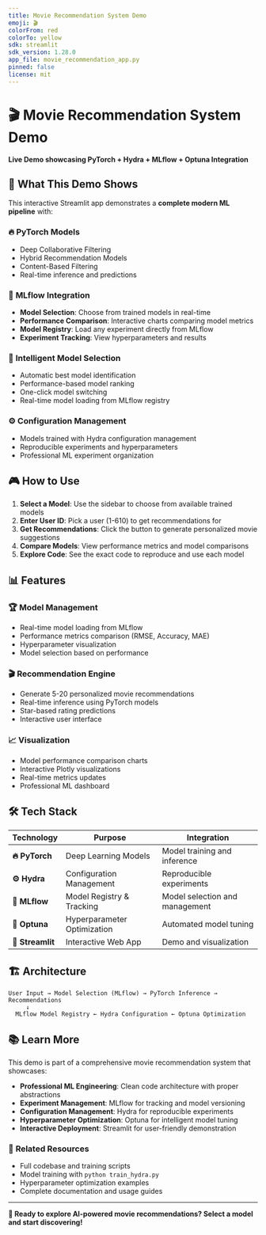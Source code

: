 ```yaml
---
title: Movie Recommendation System Demo
emoji: 🎬
colorFrom: red
colorTo: yellow
sdk: streamlit
sdk_version: 1.28.0
app_file: movie_recommendation_app.py
pinned: false
license: mit
---
```


# 🎬 Movie Recommendation System Demo

**Live Demo showcasing PyTorch + Hydra + MLflow + Optuna Integration**

## 🚀 What This Demo Shows

This interactive Streamlit app demonstrates a **complete modern ML pipeline** with:

### 🔥 **PyTorch Models**
- Deep Collaborative Filtering
- Hybrid Recommendation Models  
- Content-Based Filtering
- Real-time inference and predictions

### 🔬 **MLflow Integration**
- **Model Selection**: Choose from trained models in real-time
- **Performance Comparison**: Interactive charts comparing model metrics
- **Model Registry**: Load any experiment directly from MLflow
- **Experiment Tracking**: View hyperparameters and results

### 🎯 **Intelligent Model Selection**
- Automatic best model identification
- Performance-based model ranking
- One-click model switching
- Real-time model loading from MLflow registry

### ⚙️ **Configuration Management**
- Models trained with Hydra configuration management
- Reproducible experiments and hyperparameters
- Professional ML experiment organization

## 🎮 **How to Use**

1. **Select a Model**: Use the sidebar to choose from available trained models
2. **Enter User ID**: Pick a user (1-610) to get recommendations for
3. **Get Recommendations**: Click the button to generate personalized movie suggestions
4. **Compare Models**: View performance metrics and model comparisons
5. **Explore Code**: See the exact code to reproduce and use each model

## 📊 **Features**

### 🏆 **Model Management**
- Real-time model loading from MLflow
- Performance metrics comparison (RMSE, Accuracy, MAE)
- Hyperparameter visualization
- Model selection based on performance

### 🎬 **Recommendation Engine**
- Generate 5-20 personalized movie recommendations
- Real-time inference using PyTorch models
- Star-based rating predictions
- Interactive user interface

### 📈 **Visualization**
- Model performance comparison charts
- Interactive Plotly visualizations
- Real-time metrics updates
- Professional ML dashboard

## 🛠️ **Tech Stack**

| Technology | Purpose | Integration |
|------------|---------|-------------|
| **🔥 PyTorch** | Deep Learning Models | Model training and inference |
| **⚙️ Hydra** | Configuration Management | Reproducible experiments |
| **🔬 MLflow** | Model Registry & Tracking | Model selection and management |
| **🎯 Optuna** | Hyperparameter Optimization | Automated model tuning |
| **🎨 Streamlit** | Interactive Web App | Demo and visualization |

## 🏗️ **Architecture**

```
User Input → Model Selection (MLflow) → PyTorch Inference → Recommendations
     ↓
  MLflow Model Registry ← Hydra Configuration ← Optuna Optimization
```

## 📚 **Learn More**

This demo is part of a comprehensive movie recommendation system that showcases:

- **Professional ML Engineering**: Clean code architecture with proper abstractions
- **Experiment Management**: MLflow for tracking and model versioning  
- **Configuration Management**: Hydra for reproducible experiments
- **Hyperparameter Optimization**: Optuna for intelligent model tuning
- **Interactive Deployment**: Streamlit for user-friendly demonstration

### 🔗 **Related Resources**
- Full codebase and training scripts
- Model training with `python train_hydra.py`
- Hyperparameter optimization examples
- Complete documentation and usage guides

---

**🎯 Ready to explore AI-powered movie recommendations? Select a model and start discovering!**